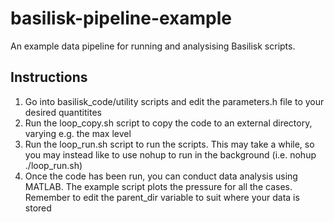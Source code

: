 # basilisk-pipeline-example
An example data pipeline for running and analysising Basilisk scripts. 

## Instructions
1. Go into basilisk_code/utility scripts and edit the parameters.h file to your 
desired quantitites
2. Run the loop_copy.sh script to copy the code to an external directory, 
varying e.g. the max level
3. Run the loop_run.sh script to run the scripts. This may take a while, so you
may instead like to use nohup to run in the background 
(i.e. nohup ./loop_run.sh)
4. Once the code has been run, you can conduct data analysis using MATLAB. The
example script plots the pressure for all the cases. Remember to edit the 
parent_dir variable to suit where your data is stored 

